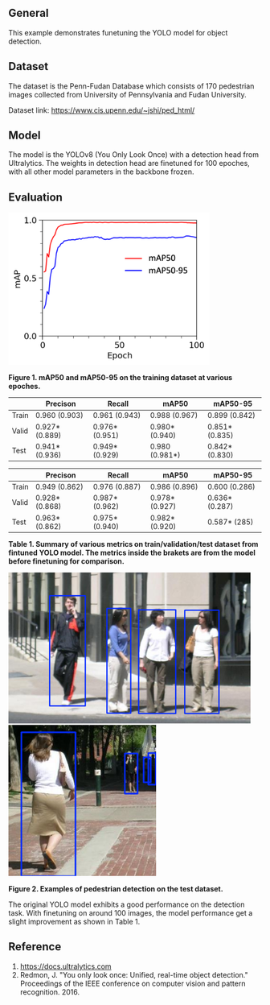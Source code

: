 ## General
This example demonstrates funetuning the YOLO model for object detection. 

## Dataset
The dataset is the Penn-Fudan Database which consists of 170 pedestrian images collected from University of Pennsylvania and Fudan University.

Dataset link: https://www.cis.upenn.edu/~jshi/ped_html/

## Model
The model is the YOLOv8 (You Only Look Once) with a detection head from Ultralytics. The weights in detection head are finetuned for 100 epoches, with all other model parameters in the backbone frozen.

## Evaluation
<img src="figures/map.png" width="400" />

**Figure 1. mAP50 and mAP50-95 on the training dataset at various epoches.**

| | Precison | Recall | mAP50 | mAP50-95 |
| --- | --- | --- | --- | --- |
| Train | 0.960 (0.903) | 0.961 (0.943) | 0.988 (0.967) | 0.899 (0.842) |
| Valid | 0.927* (0.889) | 0.976* (0.951) | 0.980* (0.940) | 0.851* (0.835) |
| Test | 0.941* (0.936) | 0.949* (0.929) | 0.980 (0.981*) | 0.842* (0.830) |


| | Precison | Recall | mAP50 | mAP50-95 |
| --- | --- | --- | --- | --- |
| Train | 0.949 (0.862) | 0.976 (0.887) | 0.986 (0.896) | 0.600 (0.286) |
| Valid | 0.928* (0.868) | 0.987* (0.962) | 0.978* (0.927) | 0.636* (0.287) |
| Test | 0.963* (0.862) | 0.975* (0.940) | 0.982* (0.920) | 0.587* (285) |

**Table 1. Summary of various metrics on train/validation/test dataset from fintuned YOLO model. The metrics inside the brakets are from  the model before finetuning for comparison.**

<img src="figures/PennPed00029.png" height="300" />    <img src="figures/PennPed00061.png" height="300" />

**Figure 2. Examples of pedestrian detection on the test dataset.**

The original YOLO model exhibits a good performance on the detection task. With finetuning on around 100 images, the model performance get a slight improvement as shown in Table 1. 

## Reference
1. https://docs.ultralytics.com
2. Redmon, J. "You only look once: Unified, real-time object detection." Proceedings of the IEEE conference on computer vision and pattern recognition. 2016.
